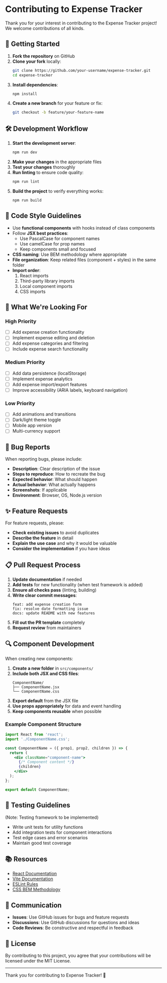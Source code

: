 # Contributing to Expense Tracker

Thank you for your interest in contributing to the Expense Tracker project! We welcome contributions of all kinds.

## 🚀 Getting Started

1. **Fork the repository** on GitHub
2. **Clone your fork** locally:
   ```bash
   git clone https://github.com/your-username/expense-tracker.git
   cd expense-tracker
   ```
3. **Install dependencies**:
   ```bash
   npm install
   ```
4. **Create a new branch** for your feature or fix:
   ```bash
   git checkout -b feature/your-feature-name
   ```

## 🛠️ Development Workflow

1. **Start the development server**:
   ```bash
   npm run dev
   ```
2. **Make your changes** in the appropriate files
3. **Test your changes** thoroughly
4. **Run linting** to ensure code quality:
   ```bash
   npm run lint
   ```
5. **Build the project** to verify everything works:
   ```bash
   npm run build
   ```

## 📝 Code Style Guidelines

- Use **functional components** with hooks instead of class components
- Follow **JSX best practices**:
  - Use PascalCase for component names
  - Use camelCase for prop names
  - Keep components small and focused
- **CSS naming**: Use BEM methodology where appropriate
- **File organization**: Keep related files (component + styles) in the same folder
- **Import order**: 
  1. React imports
  2. Third-party library imports
  3. Local component imports
  4. CSS imports

## 🎯 What We're Looking For

### High Priority
- [ ] Add expense creation functionality
- [ ] Implement expense editing and deletion
- [ ] Add expense categories and filtering
- [ ] Include expense search functionality

### Medium Priority
- [ ] Add data persistence (localStorage)
- [ ] Implement expense analytics
- [ ] Add expense import/export features
- [ ] Improve accessibility (ARIA labels, keyboard navigation)

### Low Priority
- [ ] Add animations and transitions
- [ ] Dark/light theme toggle
- [ ] Mobile app version
- [ ] Multi-currency support

## 🐛 Bug Reports

When reporting bugs, please include:
- **Description**: Clear description of the issue
- **Steps to reproduce**: How to recreate the bug
- **Expected behavior**: What should happen
- **Actual behavior**: What actually happens
- **Screenshots**: If applicable
- **Environment**: Browser, OS, Node.js version

## ✨ Feature Requests

For feature requests, please:
- **Check existing issues** to avoid duplicates
- **Describe the feature** in detail
- **Explain the use case** and why it would be valuable
- **Consider the implementation** if you have ideas

## 📋 Pull Request Process

1. **Update documentation** if needed
2. **Add tests** for new functionality (when test framework is added)
3. **Ensure all checks pass** (linting, building)
4. **Write clear commit messages**:
   ```
   feat: add expense creation form
   fix: resolve date formatting issue
   docs: update README with new features
   ```
5. **Fill out the PR template** completely
6. **Request review** from maintainers

## 🔍 Component Development

When creating new components:

1. **Create a new folder** in `src/components/`
2. **Include both JSX and CSS files**:
   ```
   ComponentName/
   ├── ComponentName.jsx
   └── ComponentName.css
   ```
3. **Export default** from the JSX file
4. **Use props appropriately** for data and event handling
5. **Keep components reusable** when possible

### Example Component Structure

```jsx
import React from 'react';
import './ComponentName.css';

const ComponentName = ({ prop1, prop2, children }) => {
  return (
    <div className="component-name">
      {/* Component content */}
      {children}
    </div>
  );
};

export default ComponentName;
```

## 🧪 Testing Guidelines

(Note: Testing framework to be implemented)

- Write unit tests for utility functions
- Add integration tests for component interactions
- Test edge cases and error scenarios
- Maintain good test coverage

## 📚 Resources

- [React Documentation](https://reactjs.org/docs)
- [Vite Documentation](https://vitejs.dev/guide/)
- [ESLint Rules](https://eslint.org/docs/rules/)
- [CSS BEM Methodology](http://getbem.com/)

## 💬 Communication

- **Issues**: Use GitHub issues for bugs and feature requests
- **Discussions**: Use GitHub discussions for questions and ideas
- **Code Reviews**: Be constructive and respectful in feedback

## 📄 License

By contributing to this project, you agree that your contributions will be licensed under the MIT License.

---

Thank you for contributing to Expense Tracker! 🎉
